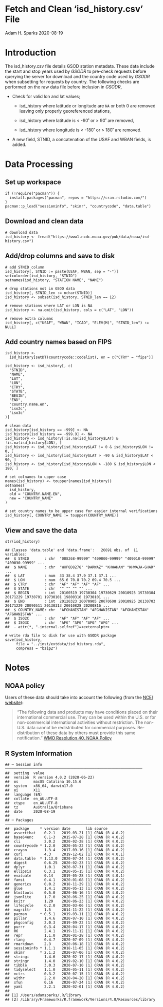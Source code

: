 Fetch and Clean ‘isd\_history.csv’ File
================
Adam H. Sparks
2020-08-19

Introduction
============

The isd\_history.csv file details GSOD station metadata. These data
include the start and stop years used by *GSODR* to pre-check requests
before querying the server for download and the country code used by
*GSODR* when subsetting for requests by country. The following checks
are performed on the raw data file before inclusion in *GSODR*,

-   Check for valid lon and lat values;

    -   isd\_history where latitude or longitude are `NA` or both 0 are
        removed leaving only properly georeferenced stations,

    -   isd\_history where latitude is &lt; -90˚ or &gt; 90˚ are
        removed,

    -   isd\_history where longitude is &lt; -180˚ or &gt; 180˚ are
        removed.

-   A new field, STNID, a concatenation of the USAF and WBAN fields, is
    added.

Data Processing
===============

Set up workspace
----------------

    if (!require("pacman")) {
      install.packages("pacman", repos = "https://cran.rstudio.com/")
    }
    pacman::p_load("sessioninfo", "skimr", "countrycode", "data.table")

Download and clean data
-----------------------

    # download data
    isd_history <- fread("https://www1.ncdc.noaa.gov/pub/data/noaa/isd-history.csv")

Add/drop columns and save to disk
---------------------------------

    # add STNID column
    isd_history[, STNID := paste(USAF, WBAN, sep = "-")]
    setcolorder(isd_history, "STNID")
    setnames(isd_history, "STATION NAME", "NAME")

    # drop stations not in GSOD data
    isd_history[, STNID_len := nchar(STNID)]
    isd_history <- subset(isd_history, STNID_len == 12)

    # remove stations where LAT or LON is NA
    isd_history <- na.omit(isd_history, cols = c("LAT", "LON"))

    # remove extra columns
    isd_history[, c("USAF", "WBAN", "ICAO", "ELEV(M)", "STNID_len") := NULL]

Add country names based on FIPS
-------------------------------

    isd_history <-
      isd_history[setDT(countrycode::codelist), on = c("CTRY" = "fips")]

    isd_history <- isd_history[, c(
      "STNID",
      "NAME",
      "LAT",
      "LON",
      "CTRY",
      "STATE",
      "BEGIN",
      "END",
      "country.name.en",
      "iso2c",
      "iso3c"
    )]

    # clean data
    isd_history[isd_history == -999] <- NA
    isd_history[isd_history == -999.9] <- NA
    isd_history <- isd_history[!is.na(isd_history$LAT) & !is.na(isd_history$LON), ]
    isd_history <- isd_history[isd_history$LAT != 0 & isd_history$LON != 0, ]
    isd_history <- isd_history[isd_history$LAT > -90 & isd_history$LAT < 90, ]
    isd_history <- isd_history[isd_history$LON > -180 & isd_history$LON < 180, ]

    # set colnames to upper case
    names(isd_history) <- toupper(names(isd_history))
    setnames(
      isd_history,
      old = "COUNTRY.NAME.EN",
      new = "COUNTRY_NAME"
    )

    # set country names to be upper case for easier internal verifications
    isd_history[, COUNTRY_NAME := toupper(COUNTRY_NAME)]

View and save the data
----------------------

    str(isd_history)

    ## Classes 'data.table' and 'data.frame':   26691 obs. of  11 variables:
    ##  $ STNID       : chr  "008268-99999" "409000-99999" "409010-99999" "409030-99999" ...
    ##  $ NAME        : chr  "WXPOD8278" "DARWAZ" "KHWAHAN" "KHWAJA-GHAR" ...
    ##  $ LAT         : num  33 38.4 37.9 37.1 37.1 ...
    ##  $ LON         : num  65.6 70.8 70.2 69.4 70.5 ...
    ##  $ CTRY        : chr  "AF" "AF" "AF" "AF" ...
    ##  $ STATE       : chr  "" "" "" "" ...
    ##  $ BEGIN       : int  20100519 19730304 19730629 20010925 19730304 20171229 19730701 19730101 19800316 19730101 ...
    ##  $ END         : int  20120323 20070905 20070608 20010925 20130703 20171229 20090511 20130313 20010828 20200816 ...
    ##  $ COUNTRY_NAME: chr  "AFGHANISTAN" "AFGHANISTAN" "AFGHANISTAN" "AFGHANISTAN" ...
    ##  $ ISO2C       : chr  "AF" "AF" "AF" "AF" ...
    ##  $ ISO3C       : chr  "AFG" "AFG" "AFG" "AFG" ...
    ##  - attr(*, ".internal.selfref")=<externalptr>

    # write rda file to disk for use with GSODR package
    save(isd_history,
         file = "../inst/extdata/isd_history.rda",
         compress = "bzip2")

Notes
=====

NOAA policy
-----------

Users of these data should take into account the following (from the
[NCEI
website](http://www7.ncdc.noaa.gov/CDO/cdoselect.cmd?datasetabbv=GSOD&countryabbv=&georegionabbv=)):

> “The following data and products may have conditions placed on their
> international commercial use. They can be used within the U.S. or for
> non-commercial international activities without restriction. The
> non-U.S. data cannot be redistributed for commercial purposes.
> Re-distribution of these data by others must provide this same
> notification.” [WMO Resolution 40. NOAA
> Policy](http://www.wmo.int/pages/about/Resolution40.html)

R System Information
--------------------

    ## ─ Session info ───────────────────────────────────────────────────────────────
    ##  setting  value                       
    ##  version  R version 4.0.2 (2020-06-22)
    ##  os       macOS Catalina 10.15.6      
    ##  system   x86_64, darwin17.0          
    ##  ui       X11                         
    ##  language (EN)                        
    ##  collate  en_AU.UTF-8                 
    ##  ctype    en_AU.UTF-8                 
    ##  tz       Australia/Brisbane          
    ##  date     2020-08-19                  
    ## 
    ## ─ Packages ───────────────────────────────────────────────────────────────────
    ##  package     * version date       lib source        
    ##  assertthat    0.2.1   2019-03-21 [1] CRAN (R 4.0.2)
    ##  base64enc     0.1-3   2015-07-28 [1] CRAN (R 4.0.2)
    ##  cli           2.0.2   2020-02-28 [1] CRAN (R 4.0.2)
    ##  countrycode * 1.2.0   2020-05-22 [1] CRAN (R 4.0.2)
    ##  crayon        1.3.4   2017-09-16 [1] CRAN (R 4.0.2)
    ##  curl          4.3     2019-12-02 [1] CRAN (R 4.0.1)
    ##  data.table  * 1.13.0  2020-07-24 [1] CRAN (R 4.0.2)
    ##  digest        0.6.25  2020-02-23 [1] CRAN (R 4.0.2)
    ##  dplyr         1.0.1   2020-07-31 [1] CRAN (R 4.0.2)
    ##  ellipsis      0.3.1   2020-05-15 [1] CRAN (R 4.0.2)
    ##  evaluate      0.14    2019-05-28 [1] CRAN (R 4.0.1)
    ##  fansi         0.4.1   2020-01-08 [1] CRAN (R 4.0.2)
    ##  generics      0.0.2   2018-11-29 [1] CRAN (R 4.0.2)
    ##  glue          1.4.1   2020-05-13 [1] CRAN (R 4.0.2)
    ##  htmltools     0.5.0   2020-06-16 [1] CRAN (R 4.0.2)
    ##  jsonlite      1.7.0   2020-06-25 [1] CRAN (R 4.0.2)
    ##  knitr         1.29    2020-06-23 [1] CRAN (R 4.0.2)
    ##  lifecycle     0.2.0   2020-03-06 [1] CRAN (R 4.0.2)
    ##  magrittr      1.5     2014-11-22 [1] CRAN (R 4.0.2)
    ##  pacman      * 0.5.1   2019-03-11 [1] CRAN (R 4.0.2)
    ##  pillar        1.4.6   2020-07-10 [1] CRAN (R 4.0.2)
    ##  pkgconfig     2.0.3   2019-09-22 [1] CRAN (R 4.0.2)
    ##  purrr         0.3.4   2020-04-17 [1] CRAN (R 4.0.2)
    ##  R6            2.4.1   2019-11-12 [1] CRAN (R 4.0.2)
    ##  repr          1.1.0   2020-01-28 [1] CRAN (R 4.0.2)
    ##  rlang         0.4.7   2020-07-09 [1] CRAN (R 4.0.2)
    ##  rmarkdown     2.3     2020-06-18 [1] CRAN (R 4.0.2)
    ##  sessioninfo * 1.1.1   2018-11-05 [1] CRAN (R 4.0.2)
    ##  skimr       * 2.1.2   2020-07-06 [1] CRAN (R 4.0.2)
    ##  stringi       1.4.6   2020-02-17 [1] CRAN (R 4.0.2)
    ##  stringr       1.4.0   2019-02-10 [1] CRAN (R 4.0.2)
    ##  tibble        3.0.3   2020-07-10 [1] CRAN (R 4.0.2)
    ##  tidyselect    1.1.0   2020-05-11 [1] CRAN (R 4.0.2)
    ##  vctrs         0.3.2   2020-07-15 [1] CRAN (R 4.0.2)
    ##  withr         2.2.0   2020-04-20 [1] CRAN (R 4.0.2)
    ##  xfun          0.16    2020-07-24 [1] CRAN (R 4.0.2)
    ##  yaml          2.2.1   2020-02-01 [1] CRAN (R 4.0.2)
    ## 
    ## [1] /Users/adamsparks/.R/library
    ## [2] /Library/Frameworks/R.framework/Versions/4.0/Resources/library
